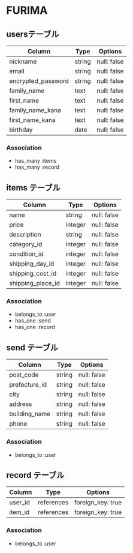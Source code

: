 # FURIMA

## usersテーブル

| Column             | Type   | Options     |
| ------------------ | ------ | ----------- |
| nickname           | string | null: false |
| email              | string | null: false |
| encrypted_password | string | null: false |
| family_name        | text   | null: false |
| first_name         | text   | null: false |
| family_name_kana   | text   | null: false |
| first_name_kana    | text   | null: false |
| birthday           | date   | null: false |

### Association

* has_many :items
* has_many :record


## items テーブル

| Column            | Type          | Options                        |
| ----------------- | ------------- | ------------------------------ |
| name              | string        | null: false                    |
| price             | integer       | null: false                    |
| description       | string        | null: false                    |
| category_id       | integer       | null: false                    |
| condition_id      | integer       | null: false                    |
| shipping_day_id   | integer       | null: false                    |
| shipping_cost_id  | integer       | null: false                    |
| shipping_place_id | integer       | null: false                    |

### Association

- belongs_to :user
- has_one    :send
- has_one    :record


## send テーブル

| Column         | Type          | Options                        |
| -------------- | ------------- | ------------------------------ |
| post_code      | string        | null: false                    |
| prefecture_id  | string        | null: false                    |
| city           | string        | null: false                    |
| address        | string        | null: false                    |
| building_name  | string        | null: false                    |
| phone          | string        | null: false                    |

### Association

- belongs_to :user


## record テーブル

| Column         | Type          | Options                        |
| -------------- | ------------- | ------------------------------ |
| user_id        | references    | foreign_key: true              |
| item_id        | references    | foreign_key: true              |

### Association

- belongs_to :user
